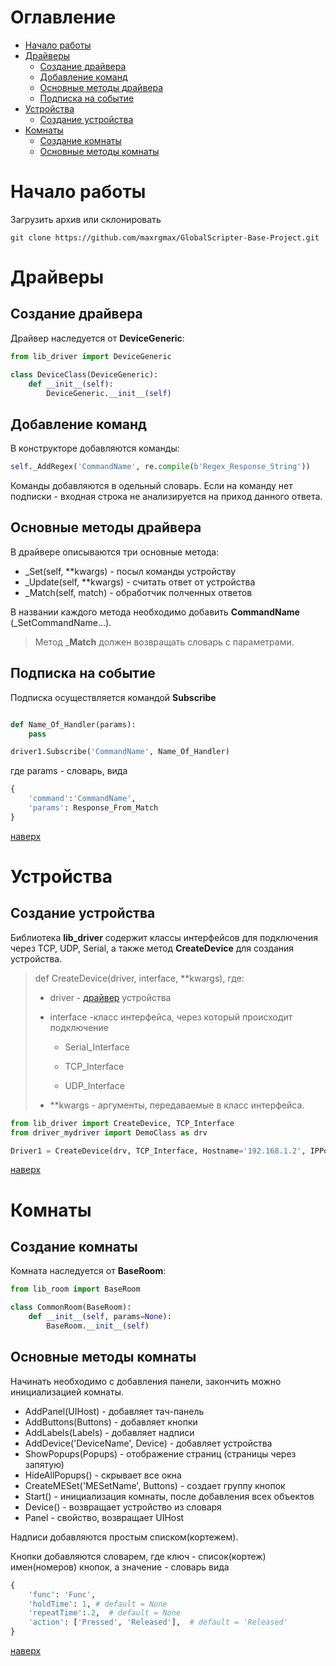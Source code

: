 # Оглавление

- [Начало работы](#Начало-работы)
- [Драйверы](#Драйверы)
  * [Создание драйвера](#Создание-драйвера)
  * [Добавление команд](#Добавление-команд)
  * [Основные методы драйвера](#Основные-методы-драйвера)
  * [Подписка на событие](#Подписка-на-событие)
- [Устройства](#Устройства)
  * [Создание устройства](#Создание-устройства)
- [Комнаты](#Комнаты)
  * [Создание комнаты](#Создание-комнаты)
  * [Основные методы комнаты](#Основные-методы-комнаты)
  

# Начало работы

Загрузить архив или склонировать 

`git clone https://github.com/maxrgmax/GlobalScripter-Base-Project.git`

# Драйверы

## Создание драйвера

Драйвер наследуется от **DeviceGeneric**:

```python
from lib_driver import DeviceGeneric

class DeviceClass(DeviceGeneric):
    def __init__(self):
        DeviceGeneric.__init__(self)
```
## Добавление команд

В конструкторе добавляются команды:

```python
self._AddRegex('CommandName', re.compile(b'Regex_Response_String'))
```

Команды добавляются в одельный словарь. Если на команду нет подписки - входная строка не анализируется на приход данного ответа.

## Основные методы драйвера

В драйвере описываются три основные метода: 
- _Set(self, **kwargs) - посыл команды устройству
- _Update(self, **kwargs) - считать ответ от устройства
- _Match(self, match) - обработчик полченных ответов

В названии каждого метода необходимо добавить __CommandName__ (_SetCommandName...).

> Метод ___Match__ должен возвращать словарь с параметрами.

## Подписка на событие
Подписка осуществляется командой **Subscribe**
```python

def Name_Of_Handler(params):
    pass

driver1.Subscribe('CommandName', Name_Of_Handler)
```
где params - словарь, вида
```python
{
    'command':'CommandName', 
    'params': Response_From_Match
}
```
[наверх](#Оглавление)
# Устройства

## Создание устройства

Библиотека **lib_driver** содержит классы интерфейсов для подключения через TCP, UDP, Serial, а также метод **CreateDevice** для создания устройства.

> def CreateDevice(driver, interface, **kwargs), где: 
>
> - driver - [драйвер](#Драйверы) устройства
>
> - interface -класс интерфейса, через который происходит подключение
>
>   - Serial_Interface 
>
>   - TCP_Interface 
>
>   - UDP_Interface 
>
> - **kwargs - аргументы, передаваемые в класс интерфейса.

```python
from lib_driver import CreateDevice, TCP_Interface
from driver_mydriver import DemoClass as drv

Driver1 = CreateDevice(drv, TCP_Interface, Hostname='192.168.1.2', IPPort=12345)
```
[наверх](#Оглавление)

# Комнаты

## Создание комнаты

Комната наследуется от **BaseRoom**:

```python
from lib_room import BaseRoom

class CommonRoom(BaseRoom):
    def __init__(self, params=None):
        BaseRoom.__init__(self)
```
## Основные методы комнаты

Начинать необходимо с добавления панели, закончить можно инициализацией комнаты.

- AddPanel(UIHost) - добавляет тач-панель
- AddButtons(Buttons) - добавляет кнопки 
- AddLabels(Labels) - добавляет надписи
- AddDevice('DeviceName', Device) - добавляет устройства
- ShowPopups(Popups) - отображение страниц (страницы через запятую) 
- HideAllPopups() - скрывает все окна
- CreateMESet('MESetName', Buttons) - создает группу кнопок
- Start() - инициализация комнаты, после добавления всех объектов
- Device() - возвращает устройство из словаря 
- Panel - свойство, возвращает UIHost

 Надписи добавляются простым списком(кортежем).

 Кнопки добавляются словарем, где ключ - список(кортеж) имен(номеров) кнопок,  а значение - 
словарь вида 
```python
{
    'func': 'Func',
    'holdTime': 1, # default = None
    'repeatTime':.2,  # default = None
    'action': ['Pressed', 'Released'],  # default = 'Released'
}
```
[наверх](#Оглавление)